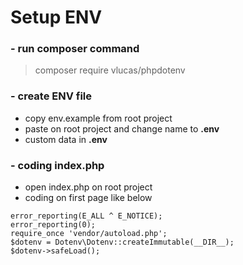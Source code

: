 # Setup ENV
### - run composer command
> composer require vlucas/phpdotenv

### - create ENV file
* copy env.example from root project
* paste on root project and change name to **.env**
* custom data in **.env**

### - coding index.php
* open index.php on root project
* coding on first page like below

```
error_reporting(E_ALL ^ E_NOTICE);
error_reporting(0);
require_once 'vendor/autoload.php';
$dotenv = Dotenv\Dotenv::createImmutable(__DIR__);
$dotenv->safeLoad();
```